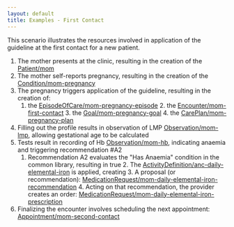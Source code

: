 ```yaml
---
layout: default
title: Examples - First Contact
---
```


This scenario illustrates the resources involved in application of the guideline at the first contact for a new patient.

1. The mother presents at the clinic, resulting in the creation of the [Patient/mom](Examples-FirstContact-patient-mom.html)
2. The mother self-reports pregnancy, resulting in the creation of the [Condition/mom-pregnancy](Examples-FirstContact-condition-mom-pregnancy.html)
3. The pregnancy triggers application of the guideline, resulting in the creation of:
    1. the [EpisodeOfCare/mom-pregnancy-episode](Examples-FirstContact-episodeofcare-mom-pregnancy-episode.html)
		2. the [Encounter/mom-first-contact](Examples-FirstContact-encounter-mom-first-contact.html)
		3. the [Goal/mom-pregnancy-goal](Examples-FirstContact-goal-mom-pregnancy-goal.html)
		4. the [CarePlan/mom-pregnancy-plan](Examples-FirstContact-careplan-mom-pregnancy-plan.html)
4. Filling out the profile results in observation of LMP [Observation/mom-lmp](Examples-FirstContact-observation-mom-lmp.html), allowing gestational age to be calculated
5. Tests result in recording of Hb [Observation/mom-hb](Examples-FirstContact-observation-mom-hb.html), indicating anaemia and triggering recommendation #A2
    1. Recommendation A2 evaluates the "Has Anaemia" condition in the common library, resulting in true
		2. The [ActivityDefinition/anc-daily-elemental-iron](ActivityDefinition-anc-daily-elemental-iron.html) is applied, creating
		3. A proposal (or recommendation): [MedicationRequest/mom-daily-elemental-iron-recommendation](Examples-FirstContact-medicationrequest-mom-daily-elemental-iron-recommendation.html)
		4. Acting on that recommendation, the provider creates an order: [MedicationRequest/mom-daily-elemental-iron-prescription](Examples-FirstContact-medicationrequest-mom-daily-elemental-iron-prescription.html)
6. Finalizing the encounter involves scheduling the next appointment: [Appointment/mom-second-contact](Examples-FirstContact-appointment-mom-second-contact.html)


